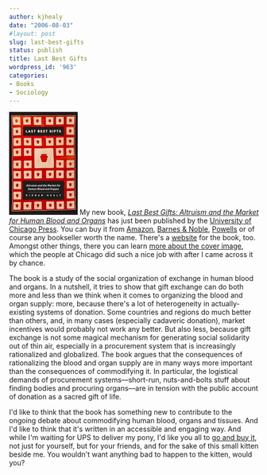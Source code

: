```yaml
---
author: kjhealy
date: "2006-08-03"
#layout: post
slug: last-best-gifts
status: publish
title: Last Best Gifts
wordpress_id: '963'
categories:
- Books
- Sociology
---
```


[![image](lbg-cover-sm.png)](http://www.amazon.com/exec/obidos/ASIN/0226322378/ref=nosim/) My new book, [*Last Best Gifts: Altruism and the Market for Human Blood and Organs*](http://www.amazon.com/exec/obidos/ASIN/0226322378/ref=nosim/) has just been published by the [University of Chicago Press](http://pressblog.uchicago.edu/). You can buy it from [Amazon](http://www.amazon.com/exec/obidos/redirect?creative=374929&camp=211189&link_code=as2&path=ASIN/0226322378), [Barnes & Noble](http://search.barnesandnoble.com/booksearch/isbnInquiry.asp?z=y&isbn=0226322378&itm=2), [Powells](http://www.powells.com/cgi-bin/biblio?inkey=62-0226322378-2) or of course any bookseller worth the name. There's a [website](http://www.lastbestgifts.com/) for the book, too. Amongst other things, there you can learn [more about the cover image](http://www.lastbestgifts.com/cover), which the people at Chicago did such a nice job with after I came across it by chance.

The book is a study of the social organization of exchange in human blood and organs. In a nutshell, it tries to show that gift exchange can do both more and less than we think when it comes to organizing the blood and organ supply: more, because there's a lot of heterogeneity in actually-existing systems of donation. Some countries and regions do much better than others, and, in many cases (especially cadaveric donation), market incentives would probably not work any better. But also less, because gift exchange is not some magical mechanism for generating social solidarity out of thin air, especially in a procurement system that is increasingly rationalized and globalized. The book argues that the consequences of rationalizing the blood and organ supply are in many ways more important than the consequences of commodifying it. In particular, the logistical demands of procurement systems—short-run, nuts-and-bolts stuff about finding bodies and procuring organs—are in tension with the public account of donation as a sacred gift of life.

I'd like to think that the book has something new to contribute to the ongoing debate about commodifying human blood, organs and tissues. And I'd like to think that it's written in an accessible and engaging way. And while I'm waiting for UPS to deliver my pony, I'd like you all to [go and buy it](http://www.amazon.com/exec/obidos/redirect?creative=374929&camp=211189&link_code=as2&path=ASIN/0226322378), not just for yourself, but for your friends, and for the sake of this small kitten beside me. You wouldn't want anything bad to happen to the kitten, would you?

